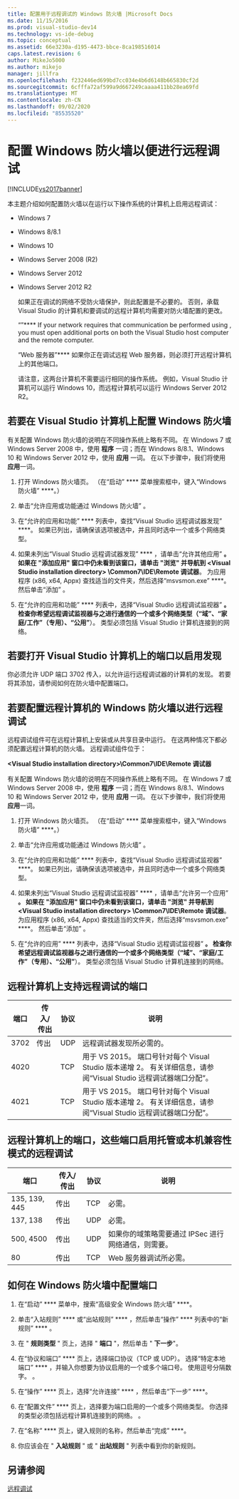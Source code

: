 ```yaml
---
title: 配置用于远程调试的 Windows 防火墙 |Microsoft Docs
ms.date: 11/15/2016
ms.prod: visual-studio-dev14
ms.technology: vs-ide-debug
ms.topic: conceptual
ms.assetid: 66e3230a-d195-4473-bbce-8ca198516014
caps.latest.revision: 6
author: MikeJo5000
ms.author: mikejo
manager: jillfra
ms.openlocfilehash: f232446ed699bd7cc034e4b6d6148b665830cf2d
ms.sourcegitcommit: 6cfffa72af599a9d667249caaaa411bb28ea69fd
ms.translationtype: MT
ms.contentlocale: zh-CN
ms.lasthandoff: 09/02/2020
ms.locfileid: "85535520"
---
```

# <a name="configure-the-windows-firewall-for-remote-debugging"></a>配置 Windows 防火墙以便进行远程调试
[!INCLUDE[vs2017banner](../includes/vs2017banner.md)]

本主题介绍如何配置防火墙以在运行以下操作系统的计算机上启用远程调试：  
  
- Windows 7  
  
- Windows 8/8.1  
  
- Windows 10  
  
- Windows Server 2008 (R2)  
  
- Windows Server 2012  
  
- Windows Server 2012 R2  
  
  如果正在调试的网络不受防火墙保护，则此配置是不必要的。 否则，承载 Visual Studio 的计算机和要调试的远程计算机均需要对防火墙配置的更改。  
  
  “”**** If your network requires that communication be performed using , you must open additional ports on both the Visual Studio host computer and the remote computer.  
  
  “Web 服务器”**** 如果你正在调试远程 Web 服务器，则必须打开远程计算机上的其他端口。  
  
  请注意，这两台计算机不需要运行相同的操作系统。 例如，Visual Studio 计算机可以运行 Windows 10，而远程计算机可以运行 Windows Server 2012 R2。  
  
## <a name="to-configure-windows-firewall-on-the-visual-studio-computer"></a>若要在 Visual Studio 计算机上配置 Windows 防火墙  
 有关配置 Windows 防火墙的说明在不同操作系统上略有不同。 在 Windows 7 或 Windows Server 2008 中，使用 **程序** 一词；而在 Windows 8/8.1、Windows 10 和 Windows Server 2012 中，使用 **应用** 一词。  在以下步骤中，我们将使用 **应用**一词。  
  
1. 打开 Windows 防火墙页。 （在“启动” **** 菜单搜索框中，键入“Windows 防火墙” ****。）  
  
2. 单击“允许应用或功能通过 Windows 防火墙”  。  
  
3. 在“允许的应用和功能” **** 列表中，查找“Visual Studio 远程调试器发现” ****。 如果已列出，请确保该选项被选中，并且同时选中一个或多个网络类型。  
  
4. 如果未列出“Visual Studio 远程调试器发现” **** ，请单击“允许其他应用” ****。 如果在 "**添加应用**" 窗口中仍未看到该窗口，请单击 "**浏览**" 并导航到** \<Visual Studio installation directory> \Common7\IDE\Remote 调试器**。 为应用程序 (x86, x64, Appx) 查找适当的文件夹，然后选择“msvsmon.exe” ****。 然后单击“添加”  。  
  
5. 在“允许的应用和功能” **** 列表中，选择“Visual Studio 远程调试监视器” ****。 检查你希望远程调试监视器与之进行通信的一个或多个网络类型（“域”、“家庭/工作”（专用）、“公用”****）。 类型必须包括 Visual Studio 计算机连接到的网络。  
  
## <a name="to-open-a-port-on-the-visual-studio-computer-to-enable-discovery"></a>若要打开 Visual Studio 计算机上的端口以启用发现  
 你必须允许 UDP 端口 3702 传入，以允许运行远程调试器的计算机的发现。 若要将其添加，请参阅如何在防火墙中配置端口。  
  
## <a name="to-configure-the-windows-firewall-of-the-remote-computer-for-remote-debugging"></a>若要配置远程计算机的 Windows 防火墙以进行远程调试  
 远程调试组件可在远程计算机上安装或从共享目录中运行。 在这两种情况下都必须配置远程计算机的防火墙。 远程调试组件位于：  
  
 **\<Visual Studio installation directory>\Common7\IDE\Remote 调试器**  
  
 有关配置 Windows 防火墙的说明在不同操作系统上略有不同。 在 Windows 7 或 Windows Server 2008 中，使用 **程序** 一词；而在 Windows 8/8.1、Windows 10 和 Windows Server 2012 中，使用 **应用** 一词。  在以下步骤中，我们将使用 **应用**一词。  
  
1. 打开 Windows 防火墙页。 （在“启动” **** 菜单搜索框中，键入“Windows 防火墙” ****。）  
  
2. 单击“允许应用或功能通过 Windows 防火墙”  。  
  
3. 在“允许的应用和功能” **** 列表中，查找“Visual Studio 远程调试监视器” ****。 如果已列出，请确保该选项被选中，并且同时选中一个或多个网络类型。  
  
4. 如果未列出“Visual Studio 远程调试监视器” **** ，请单击“允许另一个应用” ****。 如果在 "**添加应用" 窗口**中仍未看到该窗口，请单击 "**浏览**" 并导航到** \<Visual Studio installation directory> \Common7\IDE\Remote 调试器**。 为应用程序 (x86, x64, Appx) 查找适当的文件夹，然后选择“msvsmon.exe” ****。 然后单击“添加”  。  
  
5. 在“允许的应用” **** 列表中，选择“Visual Studio 远程调试监视器” ****。 检查你希望远程调试监视器与之进行通信的一个或多个网络类型（“域”、“家庭/工作”（专用）、“公用”****）。 类型必须包括 Visual Studio 计算机连接到的网络。  
  
## <a name="ports-on-the-remote-computer-that-enable-remote-debugging"></a>远程计算机上支持远程调试的端口  
  
|**端口**|**传入/传出**|**协议**|**说明**|  
|-|-|-|-|
|3702|传出|UDP|远程调试器发现所必需的。|  
|4020||TCP|用于 VS 2015。 端口号针对每个 Visual Studio 版本递增 2。 有关详细信息，请参阅“Visual Studio 远程调试器端口分配”。|  
|4021||TCP|用于 VS 2015。 端口号针对每个 Visual Studio 版本递增 2。 有关详细信息，请参阅“Visual Studio 远程调试器端口分配”。|  
  
## <a name="ports-on-the-remote-computer-that-enable-remote-debugging-with-managed-or-native-compatibility-mode"></a>远程计算机上的端口，这些端口启用托管或本机兼容性模式的远程调试  
  
|**端口**|**传入/传出**|**协议**|**说明**|  
|-|-|-|-|  
|135, 139, 445|传出|TCP|必需。|  
|137, 138|传出|UDP|必需。|  
|500, 4500|传出|UDP|如果你的域策略需要通过 IPSec 进行网络通信，则需要。|  
|80|传出|TCP|Web 服务器调试所必需。|  
  
## <a name="how-to-configure-ports-in-windows-firewall"></a>如何在 Windows 防火墙中配置端口  
  
1. 在“启动” **** 菜单中，搜索“高级安全 Windows 防火墙” ****。  
  
2. 单击“入站规则” **** 或“出站规则” **** ，然后单击“操作” **** 列表中的“新规则” **** 。  
  
3. 在 " **规则类型** " 页上，选择 " **端口** "，然后单击 " **下一步**"。  
  
4. 在“协议和端口” **** 页上，选择端口协议（TCP 或 UDP）。 选择“特定本地端口” **** ，并输入你想要为协议启用的一个或多个端口号。 使用逗号分隔数字。  。  
  
5. 在“操作” **** 页上，选择“允许连接” **** ，然后单击“下一步” ****。  
  
6. 在“配置文件” **** 页上，选择要为端口启用的一个或多个网络类型。 你选择的类型必须包括远程计算机连接到的网络。  。  
  
7. 在“名称” **** 页上，键入规则的名称，然后单击“完成” ****。  
  
8. 你应该会在 " **入站规则** " 或 " **出站规则** " 列表中看到你的新规则。  
  
## <a name="see-also"></a>另请参阅  
 [远程调试](../debugger/remote-debugging.md)
